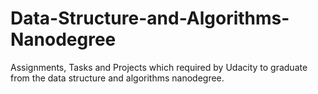 # Data-Structure-and-Algorithms-Nanodegree
Assignments, Tasks and Projects which required by Udacity to graduate from the data structure and algorithms nanodegree.

